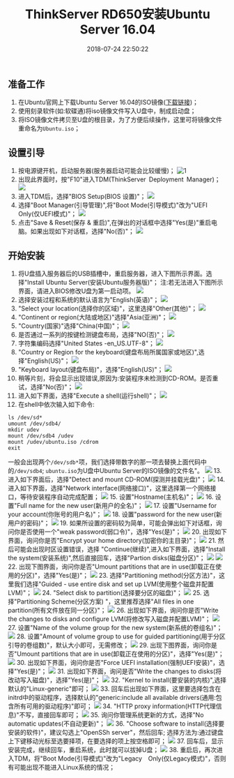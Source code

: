 ﻿---
title: ThinkServer RD650安装Ubuntu Server 16.04
categories: Linux
tags:
  - Ubuntu
  - Linux
date: '2018-07-24 22:50:22'
abbrlink: 560540611
---
## 准备工作
1. 在Ubuntu官网上下载Ubuntu Server 16.04的ISO镜像([下载链接](http://releases.ubuntu.com/16.04/))；
2. 使用刻录软件(如:软碟通)将iso镜像文件写入U盘中，制成启动盘；
3. 将ISO镜像文件拷贝至U盘的根目录，为了方便后续操作，这里可将镜像文件重命名为`Ubuntu.iso`；
<!--more-->

## 设置引导
1. 按电源键开机，启动服务器(服务器启动可能会比较缓慢)；
![1](images/Ubuntu_Server_16.04/IMG20180724134039.jpg)
2. 出现此界面时，按"F10"进入TDM(ThinkServer Deployment Manager)；
![](/images/Ubuntu_Server_16.04/IMG20180724134100.jpg)
3. 进入TDM后，选择"BIOS Setup(BIOS 设置)"；
![](/images/Ubuntu_Server_16.04/IMG20180724134421.jpg)
4. 选择"Boot Manager(引导管理)",将"Boot Mode(引导模式)"改为"UEFI Only(仅UEFI模式)"；
![](/images/Ubuntu_Server_16.04/IMG20180724134519.jpg)
5. 点击"Save & Reset(保存 & 重启)",在弹出的对话框中选择"Yes(是)"重启电脑。如果出现如下对话框，选择"No(否)"；
![](/images/Ubuntu_Server_16.04/IMG20180724134545.jpg)

## 开始安装
1. 将U盘插入服务器后的USB插槽中，重启服务器，进入下图所示界面。选择"Install Ubuntu Server(安装Ubuntu服务器版)"；
注:若无法进入下图所示界面，请进入BIOS修改U盘为第一启动项。
![](/images/Ubuntu_Server_16.04/IMG20180723165615.jpg)
2. 选择安装过程和系统的默认语言为"English(英语)"；
![](/images/Ubuntu_Server_16.04/IMG20180723165649.jpg)
3. "Select your location(选择你的区域)"，这里选择"Other(其他)"；
![](/images/Ubuntu_Server_16.04/IMG20180724153430.jpg)
4. "Continent or region(大陆或地区)"选择"Asia(亚洲)"；
![](/images/Ubuntu_Server_16.04/IMG20180724153439.jpg)
5. "Country(国家)"选择"China(中国)"；
![](/images/Ubuntu_Server_16.04/IMG20180724153448.jpg)
6. 是否通过一系列的按键检测键盘布局，选择"NO(否)"；
![](/images/Ubuntu_Server_16.04/IMG20180723165712.jpg)
7. 字符集编码选择"United States -en_US.UTF-8"；
![](/images/Ubuntu_Server_16.04/IMG20180724153454.jpg)
8. "Country or Region for the keyboard(键盘布局所属国家或地区)",选择"English(US)"；
![](/images/Ubuntu_Server_16.04/IMG20180723165717.jpg)
9. "Keyboard layout(键盘布局)"，选择"English(US)"；
![](/images/Ubuntu_Server_16.04/IMG20180723165725.jpg)
10. 稍等片刻，将会显示出现错误,原因为:安装程序未检测到CD-ROM。是否重试，选择"No(否)"；
![](/images/Ubuntu_Server_16.04/IMG20180723165744.jpg)
11. 进入如下界面，选择"Execute a shell(运行shell)"；
![](/images/Ubuntu_Server_16.04/IMG20180723165801.jpg)
12. 在shell中依次输入如下命令:
```
ls /dev/sd*
umount /dev/sdb4/
mkdir udev
mount /dev/sdb4 /udev
mount /udev/ubuntu.iso /cdrom
exit
```
一般会出现两个`/dev/sdb*`项，我们选择带数字的那一项去替换上面代码中的`/dev/sdb4`;
`ubuntu.iso`为U盘中Ubuntu Server的ISO镜像的文件名"。
![](/images/Ubuntu_Server_16.04/IMG20180723165911.jpg)
13. 进入如下界面后，选择"Detect and mount CD-ROM(探测并挂载光盘)"；
![](/images/Ubuntu_Server_16.04/IMG20180723165919.jpg)
14. 进入如下界面，选择"Network interface(网络接口)"，这里选择第一个网络接口，等待安装程序自动完成配置；
![](/images/Ubuntu_Server_16.04/IMG20180723165949.jpg)
15. 设置"Hostname(主机名)"；
![](/images/Ubuntu_Server_16.04/IMG20180723170037.jpg)
16. 设置"Full name for the new user(新用户的全名)"；
![](/images/Ubuntu_Server_16.04/IMG20180723170121.jpg)
17. 设置"Username for your account(你账号的用户名)"；
![](/images/Ubuntu_Server_16.04/IMG20180723170137.jpg)
18. 设置"password for the new user(新用户的密码)"；
![](/images/Ubuntu_Server_16.04/IMG20180723170145.jpg)
19. 如果所设置的密码较为简单，可能会弹出如下对话框，询问你是否使用一个"weak password(弱口令)"，选择"Yes(是)"；
![](/images/Ubuntu_Server_16.04/IMG20180723170157.jpg)
20. 出现如下界面，询问你是否"Encrypt your home directory(加密你的主目录)"；
![](/images/Ubuntu_Server_16.04/IMG20180723170208.jpg)
21. 然后可能会出现时区设置错误，选择 "Continue(继续)",进入如下界面，选择"Install the system(安装系统)",然后直接回车，选择"Partion disks(磁盘分区)"；
![](/images/Ubuntu_Server_16.04/IMG20180723170228.jpg)
![](/images/Ubuntu_Server_16.04/IMG20180723170234.jpg)
22. 出现下图界面，询问你是否"Umount partitions that are in use(卸载正在使用的分区)"，选择"Yes(是)"；
![](/images/Ubuntu_Server_16.04/IMG20180723170255.jpg)
23. 选择"Partitioning method(分区方法)"，这里我们选择"Guided - use entire disk and set up LVM(使用整个磁盘并配置LVM)"；
![](/images/Ubuntu_Server_16.04/IMG20180723170318.jpg)
24. "Select disk to partition(选择要分区的磁盘)"；
![](/images/Ubuntu_Server_16.04/IMG20180723170325.jpg)
25. 选择"Partitioning Scheme(分区方案) "，这里推荐选择"All files in one partition(所有文件放在同一分区)"；
![](/images/Ubuntu_Server_16.04/IMG20180723170331.jpg)
26. 出现如下界面，询问你是否"Write the changes to disks and configure LVM(将修改写入磁盘并配置LVM)"；
![](/images/Ubuntu_Server_16.04/IMG20180723170342.jpg)
27. 设置"Name of the volume group for the new system(新系统的卷组名)"；
![](/images/Ubuntu_Server_16.04/IMG20180723170359.jpg)
28. 设置"Amount of volume group to use for guided partitioning(用于分区引导的卷组数)"，默认大小即可，无需修改；
![](/images/Ubuntu_Server_16.04/IMG20180723170421.jpg)
29. 出现下图界面，询问你是否"Umount partitions that are in use(卸载正在使用的分区)"，选择"Yes(是)"；
![](/images/Ubuntu_Server_16.04/IMG20180723170434.jpg)
30. 出现如下界面，询问你是否"Force UEFI installation(强制UEFI安装)"，选择"Yes(是)"；
![](/images/Ubuntu_Server_16.04/IMG20180723170442.jpg)
31. 出现如下界面，询问是否"Write the changes to disks(将改动写入磁盘)"，选择"Yes(是)"；
![](/images/Ubuntu_Server_16.04/IMG20180723170452.jpg)
32. "Kernel to install(要安装的内核)",选择默认的"Linux-generic"即可；
![](/images/Ubuntu_Server_16.04/IMG20180723170544.jpg)
33. 回车后出现如下界面，这里要选择包含在initrd中的驱动程序，选择默认的"generic:include all available drivers(通用:包含所有可用的驱动程序)"即可；
![](/images/Ubuntu_Server_16.04/IMG20180723170555.jpg)
34. "HTTP proxy information(HTTP代理信息)"不写，直接回车即可；
![](/images/Ubuntu_Server_16.04/IMG20180723170657.jpg)
35. 询问你管理系统更新的方式，选择"No automatic updates(不自动更新)"；
![](/images/Ubuntu_Server_16.04/IMG20180723170737.jpg)
36. "Choose software to install(选择要安装的软件)"，建议勾选上"OpenSSh server"，然后回车;
选择方法为:通过键盘上下键移动光标至选要择项，在要选择的项上按空格即可；
![](/images/Ubuntu_Server_16.04/IMG20180724154325.jpg)
37. 回车后，显示安装完成，继续回车，重启系统，此时就可以拔掉U盘；
![](/images/Ubuntu_Server_16.04/IMG20180723170940.jpg)
38. 重启后，再次进入TDM，将"Boot Mode(引导模式)"改为"Legacy　Only(仅Legacy模式)"，否则有可能出现不能进入Linux系统的情况；